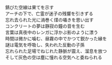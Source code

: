 錆びた空線は果てを示す  
アーチの下で、亡霊が迷子の残響を引きずる  
忘れ去られた光に渦巻く煤の囁きを思い出す  
コンクリートの夢は静寂の鐘の音を生む  
言葉は真夜中のレンガに浮かぶ影のように漂う  
時間は微かに噛む、昼霧の中でかつて鋭かった縁を  
謎は電気を呼吸し、失われた反動の子孫  
忘れられた足場でねじれた静脈が震え、溜息を放つ  
そして灰色の空は塵に憧れる空気へと委ねられる